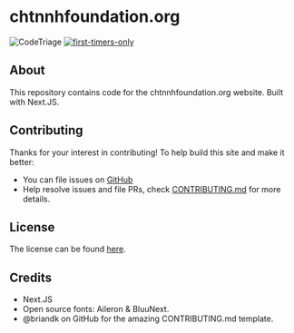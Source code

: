 # chtnnhfoundation.org

![CodeTriage](https://www.codetriage.com/chtnnhfoundation/chtnnhfoundation.org/badges/users.svg)
[![first-timers-only](https://img.shields.io/badge/first--timers--only-friendly-blue.svg?style=flat-square)](https://www.firsttimersonly.com/)

## About

This repository contains code for the chtnnhfoundation.org website. Built with Next.JS.

## Contributing

Thanks for your interest in contributing! To help build this site and make it better:

- You can file issues on [GitHub](https://github.com/chtnnhfoundation/chtnnhfoundation.org)
- Help resolve issues and file PRs, check [CONTRIBUTING.md](./CONTRIBUTING.md) for more details.

## License

The license can be found [here](./LICENSE.md).

## Credits

- Next.JS
- Open source fonts: Aileron & BluuNext.
- @briandk on GitHub for the amazing CONTRIBUTING.md template.
